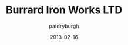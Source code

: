 ---
layout: post
author: patdryburgh
title: Burrard Iron Works LTD
url_title: burrard-iron-works-ltd
date: 2013-02-16
old_entry_id: 548
photo: http://farm9.staticflickr.com/8509/8479216885_2fcd29d1c0_b.jpg
flickr-link: http://www.flickr.com/photos/patdryburgh/8479216885/
---